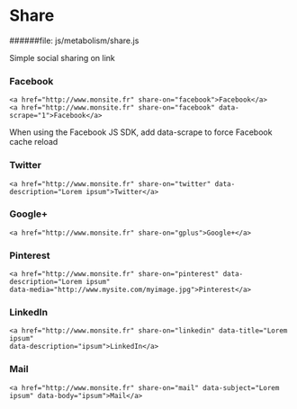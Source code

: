# Share
   
######file: js/metabolism/share.js

Simple social sharing on link

### Facebook

~~~~
<a href="http://www.monsite.fr" share-on="facebook">Facebook</a>
<a href="http://www.monsite.fr" share-on="facebook" data-scrape="1">Facebook</a>
~~~~
    
When using the Facebook JS SDK, add data-scrape to force Facebook cache reload
   
### Twitter   

~~~~
<a href="http://www.monsite.fr" share-on="twitter" data-description="Lorem ipsum">Twitter</a>
~~~~
   
### Google+

~~~~
<a href="http://www.monsite.fr" share-on="gplus">Google+</a>
~~~~
   
### Pinterest   

~~~~
<a href="http://www.monsite.fr" share-on="pinterest" data-description="Lorem ipsum"
data-media="http://www.mysite.com/myimage.jpg">Pinterest</a>
~~~~
   
### LinkedIn   

~~~~
<a href="http://www.monsite.fr" share-on="linkedin" data-title="Lorem ipsum"
data-description="ipsum">LinkedIn</a>
~~~~
   
### Mail   

~~~~
<a href="http://www.monsite.fr" share-on="mail" data-subject="Lorem ipsum" data-body="ipsum">Mail</a>
~~~~
